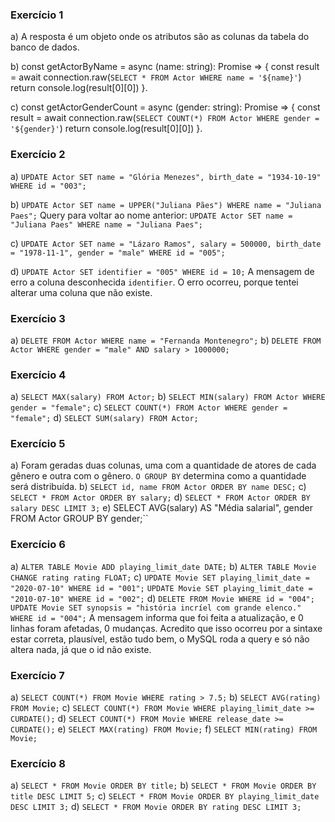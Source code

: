 ### Exercício 1
a) A resposta é um objeto onde os atributos são as colunas da tabela do banco de dados.

b)
const getActorByName = async (name: string): Promise<any> => {
    const result = await connection.raw(`
        SELECT * FROM Actor WHERE name = '${name}'
    `)
    return console.log(result[0][0])
}.

c)
const getActorGenderCount = async (gender: string): Promise<any> => {
    const result = await connection.raw(`
        SELECT COUNT(*) FROM Actor WHERE gender = '${gender}'
    `)
    return console.log(result[0][0])
}.

### Exercício 2
a) `UPDATE Actor
SET name = "Glória Menezes", birth_date = "1934-10-19"
WHERE id = "003";`

b) `UPDATE Actor
SET name = UPPER("Juliana Pães")
WHERE name = "Juliana Paes";`
Query para voltar ao nome anterior:
`UPDATE Actor
SET name = "Juliana Paes"
WHERE name = "Juliana Paes";`

c) `UPDATE Actor
SET name = "Lázaro Ramos",
salary = 500000,
birth_date = "1978-11-1",
gender = "male"
WHERE id = "005";`

d) `UPDATE Actor
SET identifier = "005"
WHERE id = 10;`
A mensagem de erro a coluna desconhecida `identifier`. O erro ocorreu, porque tentei alterar uma coluna que não existe.

### Exercício 3
a) `DELETE FROM Actor
WHERE name = "Fernanda Montenegro";`
b) `DELETE FROM Actor
WHERE gender = "male" AND salary > 1000000;`

### Exercício 4
a) `SELECT MAX(salary) FROM Actor;`
b) `SELECT MIN(salary) FROM Actor WHERE gender = "female";`
c) `SELECT COUNT(*) FROM Actor WHERE gender = "female";`
d) `SELECT SUM(salary) FROM Actor;`

### Exercício 5
a) Foram geradas duas colunas, uma com a quantidade de atores de cada gênero e outra com o gênero. `O GROUP BY` determina como a quantidade será distribuída.
b) `SELECT id, name
FROM Actor
ORDER BY name DESC;`
c) `SELECT *
FROM Actor
ORDER BY salary;`
d) `SELECT * FROM Actor
ORDER BY salary DESC
LIMIT 3;`
e) SELECT AVG(salary) AS "Média salarial", gender FROM Actor
GROUP BY gender;``

### Exercício 6
a) `ALTER TABLE Movie ADD playing_limit_date DATE;`
b) `ALTER TABLE Movie CHANGE rating rating FLOAT;`
c) `UPDATE Movie SET playing_limit_date = "2020-07-10"
WHERE id = "001";`
`UPDATE Movie SET playing_limit_date = "2010-07-10"
WHERE id = "002";`
d) `DELETE FROM Movie WHERE id = "004";`
`UPDATE Movie SET synopsis = "história incríel com grande elenco." WHERE id = "004";`
A mensagem informa que foi feita a atualização, e 0 linhas foram afetadas, 0 mudanças. Acredito que isso ocorreu por a sintaxe estar correta, plausível, estão tudo bem, o MySQL roda a query e só não altera nada, já que o id não existe.

### Exercício 7
a) `SELECT COUNT(*) FROM Movie WHERE rating > 7.5;`
b) `SELECT AVG(rating) FROM Movie;`
c) `SELECT COUNT(*) FROM Movie WHERE playing_limit_date >= CURDATE();`
d) `SELECT COUNT(*) FROM Movie WHERE release_date >= CURDATE();`
e) `SELECT MAX(rating) FROM Movie;`
f) `SELECT MIN(rating) FROM Movie;`

### Exercício 8
a) `SELECT * FROM Movie ORDER BY title;`
b) `SELECT * FROM Movie ORDER BY title DESC LIMIT 5;`
c) `SELECT * FROM Movie ORDER BY playing_limit_date DESC LIMIT 3;`
d) `SELECT * FROM Movie ORDER BY rating DESC LIMIT 3;`
